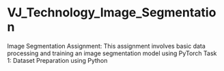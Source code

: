 # VJ_Technology_Image_Segmentation
Image Segmentation Assignment: This assignment involves basic data processing and training an image segmentation model using PyTorch
Task 1: Dataset Preparation using Python
